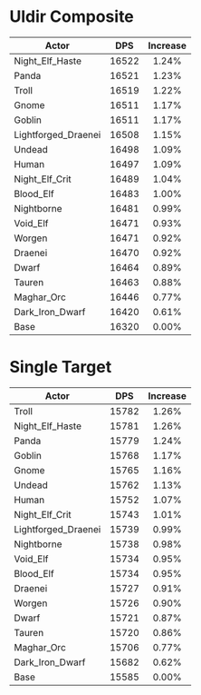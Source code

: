 # Uldir Composite
| Actor | DPS | Increase |
|---|:---:|:---:|
|Night_Elf_Haste|16522|1.24%|
|Panda|16521|1.23%|
|Troll|16519|1.22%|
|Gnome|16511|1.17%|
|Goblin|16511|1.17%|
|Lightforged_Draenei|16508|1.15%|
|Undead|16498|1.09%|
|Human|16497|1.09%|
|Night_Elf_Crit|16489|1.04%|
|Blood_Elf|16483|1.00%|
|Nightborne|16481|0.99%|
|Void_Elf|16471|0.93%|
|Worgen|16471|0.92%|
|Draenei|16470|0.92%|
|Dwarf|16464|0.89%|
|Tauren|16463|0.88%|
|Maghar_Orc|16446|0.77%|
|Dark_Iron_Dwarf|16420|0.61%|
|Base|16320|0.00%|

# Single Target
| Actor | DPS | Increase |
|---|:---:|:---:|
|Troll|15782|1.26%|
|Night_Elf_Haste|15781|1.26%|
|Panda|15779|1.24%|
|Goblin|15768|1.17%|
|Gnome|15765|1.16%|
|Undead|15762|1.13%|
|Human|15752|1.07%|
|Night_Elf_Crit|15743|1.01%|
|Lightforged_Draenei|15739|0.99%|
|Nightborne|15738|0.98%|
|Void_Elf|15734|0.95%|
|Blood_Elf|15734|0.95%|
|Draenei|15727|0.91%|
|Worgen|15726|0.90%|
|Dwarf|15721|0.87%|
|Tauren|15720|0.86%|
|Maghar_Orc|15706|0.77%|
|Dark_Iron_Dwarf|15682|0.62%|
|Base|15585|0.00%|
